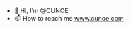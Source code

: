 - 👋 Hi, I’m @CUNOE
- 📫 How to reach me www.cunoe.com

<!---
CUNOE/CUNOE is a ✨ special ✨ repository because its `README.md` (this file) appears on your GitHub profile.
You can click the Preview link to take a look at your changes.
--->
